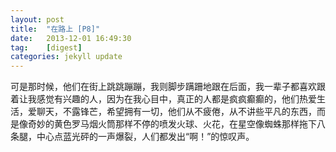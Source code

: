 ```yaml
---
layout: post
title:  "在路上 [P8]"
date:   2013-12-01 16:49:30
tag:    [digest]
categories: jekyll update
---
```


可是那时候，他们在街上跳跳蹦蹦，我则脚步蹒跚地跟在后面，我一辈子都喜欢跟着让我感觉有兴趣的人，因为在我心目中，真正的人都是疯疯癫癫的，他们热爱生活，爱聊天，不露锋芒<!--more-->，希望拥有一切，他们从不疲倦，从不讲些平凡的东西，而是像奇妙的黄色罗马烟火筒那样不停的喷发火球、火花，在星空像蜘蛛那样拖下八条腿，中心点蓝光砰的一声爆裂，人们都发出“啊！”的惊叹声。  
